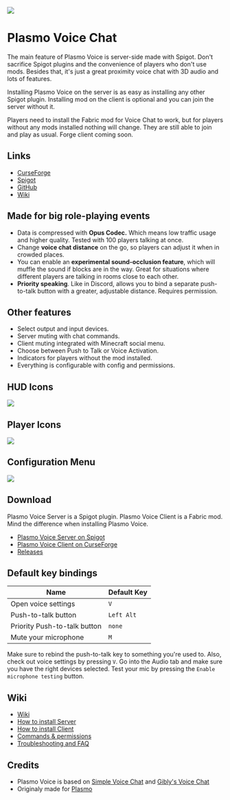 ![](https://imgur.com/TcdCDat.png)
# Plasmo Voice Chat
The main feature of Plasmo Voice is server-side made with Spigot. Don't sacrifice Spigot plugins and the convenience of players who don't use mods. Besides that, it's just a great proximity voice chat with 3D audio and lots of features.

Installing Plasmo Voice on the server is as easy as installing any other Spigot plugin. Installing mod on the client is optional and you can join the server without it.

Players need to install the Fabric mod for Voice Chat to work, but for players without any mods installed nothing will change. They are still able to join and play as usual. Forge client coming soon. 

## Links
- [CurseForge](https://www.curseforge.com/minecraft/mc-mods/plasmo-voice-client)
- [Spigot]()
- [GitHub](https://github.com/plasmoapp/plasmo-voice/)
- [Wiki](https://github.com/plasmoapp/plasmo-voice/wiki/)

## Made for big role-playing events
- Data is compressed with **Opus Сodec.** Which means low traffic usage and higher quality. Tested with 100 players talking at once.
- Change **voice chat distance** on the go, so players can adjust it when in crowded places.
- You can enable an **experimental sound-occlusion feature**, which will muffle the sound if blocks are in the way. Great for situations where different players are talking in rooms close to each other. 
- **Priority speaking**. Like in Discord, allows you to bind a separate push-to-talk button with a greater, adjustable distance. Requires permission. 

## Other features
- Select output and input devices.
- Server muting with chat commands.
- Client muting integrated with Minecraft social menu.
- Choose between Push to Talk or Voice Activation.
- Indicators for players without the mod installed.
- Everything is configurable with config and permissions.

## HUD Icons
![](https://imgur.com/PiM8Cxm.png)

## Player Icons
![](https://imgur.com/Wf5aFLF.png)

## Configuration Menu
![](https://imgur.com/Fm2YtZz.png)

## Download
Plasmo Voice Server is a Spigot plugin. Plasmo Voice Client is a Fabric mod. Mind the difference when installing Plasmo Voice.
- [Plasmo Voice Server on Spigot](http://github.com/prism/Prism/releases)
- [Plasmo Voice Client on CurseForge](http://github.com/prism/Prism/releases)
- [Releases](http://github.com/prism/Prism/releases)

## Default key bindings

Name | Default Key
----- | -----
Open voice settings | `V`
Push-to-talk button | `Left Alt` 
Priority Push-to-talk button | `none` 
Mute your microphone | `M`

Make sure to rebind the push-to-talk key to something you're used to. Also, check out voice settings by pressing `V`. Go into the Audio tab and make sure you have the right devices selected. Test your mic by pressing the `Enable microphone testing` button.


## Wiki
- [Wiki](https://github.com/plasmoapp/plasmo-voice/wiki/)
- [How to install Server](https://github.com/plasmoapp/plasmo-voice/wiki/How-to-install-Server)
- [How to install Client](https://github.com/plasmoapp/plasmo-voice/wiki/How-to-install-Client)
- [Commands & permissions](https://github.com/plasmoapp/plasmo-voice/wiki/Commands-&-permissions)
- [Troubleshooting and FAQ](https://github.com/plasmoapp/plasmo-voice/wiki/Troubleshooting-&-FAQ)

## Credits

- Plasmo Voice is based on [Simple Voice Chat](https://github.com/henkelmax/simple-voice-chat) and [Gibly's Voice Chat](https://github.com/Icosider/GlibysVoiceChat)
- Originaly made for [Plasmo](https://mc.plo.su)
